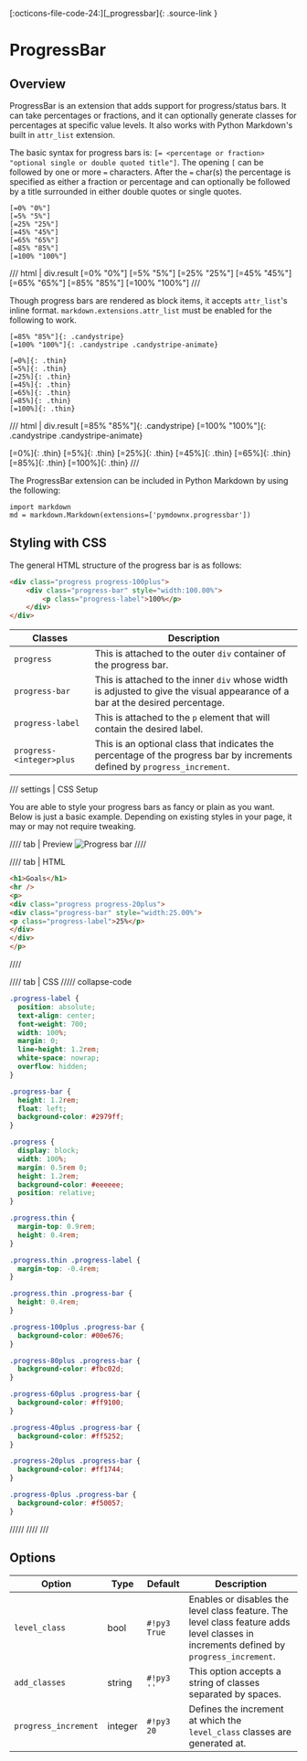 [:octicons-file-code-24:][_progressbar]{: .source-link }

# ProgressBar

## Overview

ProgressBar is an extension that adds support for progress/status bars.  It can take percentages or fractions, and it
can optionally generate classes for percentages at specific value levels.  It also works with Python Markdown's built
in `attr_list` extension.

The basic syntax for progress bars is: `[= <percentage or fraction> "optional single or double quoted title"]`.  The
opening `[` can be followed by one or more `=` characters. After the `=` char(s) the percentage is specified as either
a fraction or percentage and can optionally be followed by a title surrounded in either double quotes or single
quotes.

```text title="Progress Bars"
[=0% "0%"]
[=5% "5%"]
[=25% "25%"]
[=45% "45%"]
[=65% "65%"]
[=85% "85%"]
[=100% "100%"]
```

/// html | div.result
[=0% "0%"]
[=5% "5%"]
[=25% "25%"]
[=45% "45%"]
[=65% "65%"]
[=85% "85%"]
[=100% "100%"]
///

Though progress bars are rendered as block items, it accepts `attr_list`'s inline format.
`markdown.extensions.attr_list` must be enabled for the following to work.

```text title="Progress Bars with Attributes"
[=85% "85%"]{: .candystripe}
[=100% "100%"]{: .candystripe .candystripe-animate}

[=0%]{: .thin}
[=5%]{: .thin}
[=25%]{: .thin}
[=45%]{: .thin}
[=65%]{: .thin}
[=85%]{: .thin}
[=100%]{: .thin}
```

/// html | div.result
[=85% "85%"]{: .candystripe}
[=100% "100%"]{: .candystripe .candystripe-animate}

[=0%]{: .thin}
[=5%]{: .thin}
[=25%]{: .thin}
[=45%]{: .thin}
[=65%]{: .thin}
[=85%]{: .thin}
[=100%]{: .thin}
///

The ProgressBar extension can be included in Python Markdown by using the following:

```py3
import markdown
md = markdown.Markdown(extensions=['pymdownx.progressbar'])
```

## Styling with CSS

The general HTML structure of the progress bar is as follows:

```html
<div class="progress progress-100plus">
    <div class="progress-bar" style="width:100.00%">
        <p class="progress-label">100%</p>
    </div>
</div>
```

Classes                  | Description
------------------------ |------------
`progress`               | This is attached to the outer `div` container of the progress bar.
`progress-bar`           | This is attached to the inner `div` whose width is adjusted to give the visual appearance of a bar at the desired percentage.
`progress-label`         | This is attached to the `p` element that will contain the desired label.
`progress-<integer>plus` | This is an optional class that indicates the percentage of the progress bar by increments defined by `progress_increment`.

/// settings | CSS Setup

You are able to style your progress bars as fancy or plain as you want. Below is just a basic example. Depending
on existing styles in your page, it may or may not require tweaking.

//// tab | Preview
![Progress bar](../images/progress.png)
////

//// tab | HTML
```html
<h1>Goals</h1>
<hr />
<p>
<div class="progress progress-20plus">
<div class="progress-bar" style="width:25.00%">
<p class="progress-label">25%</p>
</div>
</div>
</p>
```
////

//// tab | CSS
///// collapse-code
```css
.progress-label {
  position: absolute;
  text-align: center;
  font-weight: 700;
  width: 100%;
  margin: 0;
  line-height: 1.2rem;
  white-space: nowrap;
  overflow: hidden;
}

.progress-bar {
  height: 1.2rem;
  float: left;
  background-color: #2979ff;
}

.progress {
  display: block;
  width: 100%;
  margin: 0.5rem 0;
  height: 1.2rem;
  background-color: #eeeeee;
  position: relative;
}

.progress.thin {
  margin-top: 0.9rem;
  height: 0.4rem;
}

.progress.thin .progress-label {
  margin-top: -0.4rem;
}

.progress.thin .progress-bar {
  height: 0.4rem;
}

.progress-100plus .progress-bar {
  background-color: #00e676;
}

.progress-80plus .progress-bar {
  background-color: #fbc02d;
}

.progress-60plus .progress-bar {
  background-color: #ff9100;
}

.progress-40plus .progress-bar {
  background-color: #ff5252;
}

.progress-20plus .progress-bar {
  background-color: #ff1744;
}

.progress-0plus .progress-bar {
  background-color: #f50057;
}
```
/////
////
///

## Options

Option               | Type    | Default      | Description
-------------------- | ------- | ------------ |------------
`level_class`        | bool    | `#!py3 True` | Enables or disables the level class feature.  The level class feature adds level classes in increments defined by `progress_increment`.
`add_classes`        | string  | `#!py3 ''`   | This option accepts a string of classes separated by spaces.
`progress_increment` | integer | `#!py3 20`   | Defines the increment at which the `level_class` classes are generated at.
